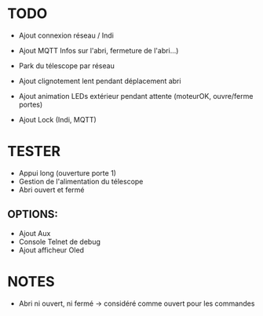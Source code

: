 TODO
====
- Ajout connexion réseau / Indi
- Ajout MQTT Infos sur l'abri, fermeture de l'abri...)
- Park du télescope par réseau
- Ajout clignotement lent pendant déplacement abri
- Ajout animation LEDs extérieur pendant attente (moteurOK, ouvre/ferme portes)

- Ajout Lock (Indi, MQTT)

TESTER
======
- Appui long (ouverture porte 1)
- Gestion de l'alimentation du télescope
- Abri ouvert et fermé 

OPTIONS:
--------
- Ajout Aux
- Console Telnet de debug
- Ajout afficheur Oled

NOTES
=====
- Abri ni ouvert, ni fermé -> considéré comme ouvert pour les commandes
